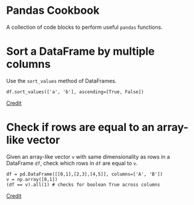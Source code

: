 # Pandas Cookbook

A collection of code blocks to perform useful `pandas` functions.

# Sort a DataFrame by multiple columns

Use the `sort_values` method of DataFrames.

```
df.sort_values(['a', 'b'], ascending=[True, False])
```

[Credit](https://stackoverflow.com/questions/17141558/how-to-sort-a-dataframe-in-python-pandas-by-two-or-more-columns)

# Check if rows are equal to an array-like vector

Given an array-like vector `v` with same dimensionality as rows in a DataFrame `df`, check which rows in `df` are equal to `v`.

```
df = pd.DataFrame([[0,1],[2,3],[4,5]], columns=['A', 'B'])
v = np.array([0,1])
(df == v).all(1) # checks for boolean True across columns
```

[Credit](https://stackoverflow.com/questions/24761133/pandas-check-if-row-exists-with-certain-values)
